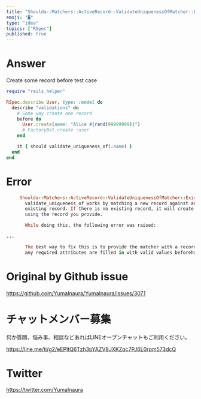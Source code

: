 ```yaml
---
title: "Shoulda::Matchers::ActiveRecord::ValidateUniquenessOfMatcher::Existing"
emoji: "🖥"
type: "idea"
topics: ["RSpec"]
published: true
---
```


# Answer

Create some record before test case
```rb
require "rails_helper"

RSpec.describe User, type: :model do
  describe "validations" do
    # Some way create one record
    before do
      User.create(name: "Alice #{rand(99999999)}")
      # FactoryBot.create :user
    end

    it { should validate_uniqueness_of(:name) }
  end
end
```

# Error

```rb
     Shoulda::Matchers::ActiveRecord::ValidateUniquenessOfMatcher::ExistingRecordInvalid:
       validate_uniqueness_of works by matching a new record against an
       existing record. If there is no existing record, it will create one
       using the record you provide.

       While doing this, the following error was raised:

...

       The best way to fix this is to provide the matcher with a record where
       any required attributes are filled in with valid values beforehand.
```

# Original by Github issue

https://github.com/YumaInaura/YumaInaura/issues/3071








<!-- Update From Qiita API -->

# チャットメンバー募集


何か質問、悩み事、相談などあればLINEオープンチャットもご利用ください。

https://line.me/ti/g2/eEPltQ6Tzh3pYAZV8JXKZqc7PJ6L0rpm573dcQ





# Twitter


https://twitter.com/YumaInaura


<!-- Update From Qiita API -->


